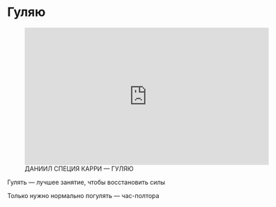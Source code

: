 # Гуляю

<figure>
<iframe width="560" height="315" src="https://www.youtube.com/embed/fOO1mWLGhh8" title="YouTube video player" frameborder="0" allow="accelerometer; autoplay; clipboard-write; encrypted-media; gyroscope; picture-in-picture; web-share" allowfullscreen></iframe>

<figcaption>ДАНИИЛ СПЕЦИЯ КАРРИ — ГУЛЯЮ</figcaption>
</figure>

Гулять — лучшее занятие, чтобы восстановить силы

Только нужно нормально погулять — час-полтора